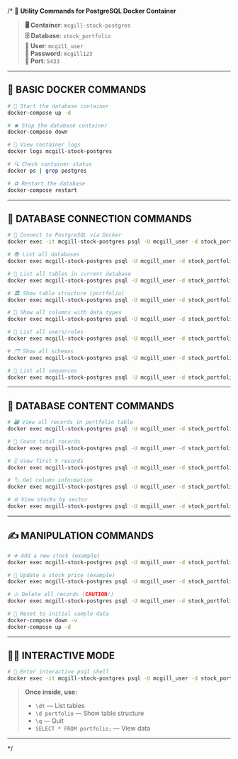 /*
🌈 **Utility Commands for PostgreSQL Docker Container**

> **🖥️ Container**: `mcgill-stock-postgres`  
> **🗄️ Database**: `stock_portfolio`  
> **👤 User**: `mcgill_user`  
> **🔑 Password**: `mcgill123`  
> **🚪 Port**: `5433`

---

## 🐳 **BASIC DOCKER COMMANDS**

```bash
# 🚀 Start the database container
docker-compose up -d

# ⏹️ Stop the database container
docker-compose down

# 📜 View container logs
docker logs mcgill-stock-postgres

# 🔍 Check container status
docker ps | grep postgres

# ♻️ Restart the database
docker-compose restart
```

---

## 🔗 **DATABASE CONNECTION COMMANDS**

```bash
# 🔌 Connect to PostgreSQL via Docker
docker exec -it mcgill-stock-postgres psql -U mcgill_user -d stock_portfolio

# 📚 List all databases
docker exec mcgill-stock-postgres psql -U mcgill_user -d stock_portfolio -c "\l"

# 📝 List all tables in current database
docker exec mcgill-stock-postgres psql -U mcgill_user -d stock_portfolio -c "\dt"

# 🏛️ Show table structure (portfolio)
docker exec mcgill-stock-postgres psql -U mcgill_user -d stock_portfolio -c "\d portfolio"

# 🔎 Show all columns with data types
docker exec mcgill-stock-postgres psql -U mcgill_user -d stock_portfolio -c "\d+ portfolio"

# 👥 List all users/roles
docker exec mcgill-stock-postgres psql -U mcgill_user -d stock_portfolio -c "\du"

# 🗂️ Show all schemas
docker exec mcgill-stock-postgres psql -U mcgill_user -d stock_portfolio -c "\dn"

# 🔢 List all sequences
docker exec mcgill-stock-postgres psql -U mcgill_user -d stock_portfolio -c "\ds"
```

---

## 📄 **DATABASE CONTENT COMMANDS**

```bash
# 🗃️ View all records in portfolio table
docker exec mcgill-stock-postgres psql -U mcgill_user -d stock_portfolio -c "SELECT * FROM portfolio;"

# 🔢 Count total records
docker exec mcgill-stock-postgres psql -U mcgill_user -d stock_portfolio -c "SELECT COUNT(*) FROM portfolio;"

# 🎚️ View first 5 records
docker exec mcgill-stock-postgres psql -U mcgill_user -d stock_portfolio -c "SELECT * FROM portfolio LIMIT 5;"

# 🏷️ Get column information
docker exec mcgill-stock-postgres psql -U mcgill_user -d stock_portfolio -c "SELECT column_name, data_type FROM information_schema.columns WHERE table_name = 'portfolio';"

# 🌐 View stocks by sector
docker exec mcgill-stock-postgres psql -U mcgill_user -d stock_portfolio -c "SELECT symbol, company, sector FROM portfolio ORDER BY sector;"
```

---

## ✍️ **MANIPULATION COMMANDS**

```bash
# ➕ Add a new stock (example)
docker exec mcgill-stock-postgres psql -U mcgill_user -d stock_portfolio -c "INSERT INTO portfolio (symbol, company, shares, purchase_price, current_price, sector) VALUES ('AAPL', 'Apple Inc', 100, 150.00, 175.50, 'Technology');"

# 🔄 Update a stock price (example)
docker exec mcgill-stock-postgres psql -U mcgill_user -d stock_portfolio -c "UPDATE portfolio SET current_price = 180.00 WHERE symbol = 'AAPL';"

# ⚠️ Delete all records (CAUTION!)
docker exec mcgill-stock-postgres psql -U mcgill_user -d stock_portfolio -c "DELETE FROM portfolio;"

# 🔁 Reset to initial sample data
docker-compose down -v
docker-compose up -d
```

---

## 🧑‍💻 **INTERACTIVE MODE**

```bash
# 🐚 Enter interactive psql shell
docker exec -it mcgill-stock-postgres psql -U mcgill_user -d stock_portfolio
```

> **Once inside, use:**
> - `\dt` — List tables  
> - `\d portfolio` — Show table structure  
> - `\q` — Quit  
> - `SELECT * FROM portfolio;` — View data  

---
*/
